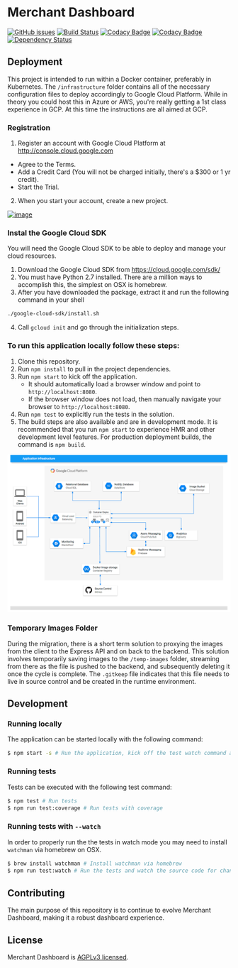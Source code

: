 # Merchant Dashboard
[![GitHub issues](https://img.shields.io/github/issues/oshalygin/MerchantDashboard.svg "GitHub issues")](https://github.com/oshalygin/MerchantDashboard)
[![Build Status](https://travis-ci.org/oshalygin/mdjs.svg?branch=master)](https://travis-ci.org/oshalygin/mdjs)
[![Codacy Badge](https://api.codacy.com/project/badge/Grade/e58319fbcc4244f4956c649397d8911b)](https://www.codacy.com/app/oshalygin/MerchantDashboard?utm_source=github.com&amp;utm_medium=referral&amp;utm_content=oshalygin/MerchantDashboard&amp;utm_campaign=Badge_Grade)
[![Codacy Badge](https://api.codacy.com/project/badge/Coverage/e58319fbcc4244f4956c649397d8911b)](https://www.codacy.com/app/oshalygin/MerchantDashboard?utm_source=github.com&utm_medium=referral&utm_content=oshalygin/MerchantDashboard&utm_campaign=Badge_Coverage)
[![Dependency Status](https://www.versioneye.com/user/projects/57df8885037c20002d0da5ac/badge.svg?style=flat-square)](https://www.versioneye.com/user/projects/57df8885037c20002d0da5ac)


## Deployment

This project is intended to run within a Docker container, preferably in Kubernetes.  The `/infrastructure` folder contains all of the necessary configuration files to deploy accordingly to Google Cloud Platform.  While in theory you could host this in Azure or AWS, you're really getting a 1st class experience in GCP.  At this time the instructions are all aimed at GCP.

### Registration

1. Register an account with Google Cloud Platform at http://console.cloud.google.com
  - Agree to the Terms.
  - Add a Credit Card (You will not be charged initially, there's a $300 or 1 yr credit).
  - Start the Trial.
2. When you start your account, create a new project.

<a href="/oshalygin/mdjs/blob/master/docs/gcp_registration.png?raw=true" target="_blank">
<img src="/oshalygin/mdjs/raw/master/docs/gcp_registration.png?raw=true" alt="image" title="GCP Registration" style="max-width:75%;"></a>

### Instal the Google Cloud SDK

You will need the Google Cloud SDK to be able to deploy and manage your cloud resources.

1. Download the Google Cloud SDK from https://cloud.google.com/sdk/ 
2. You must have Python 2.7 installed.  There are a million ways to accomplish this, the simplest on OSX is homebrew.
3. After you have downloaded the package, extract it and run the following command in your shell
```bash
./google-cloud-sdk/install.sh
```
4. Call `gcloud init` and go through the initialization steps.

### To run this application locally follow these steps:

1.  Clone this repository.
2.  Run  `npm install`  to pull in the project dependencies.
3.  Run  `npm start`  to kick off the application.
    * It should automatically load a browser window and point to  `http://localhost:8080`.
    * If the browser window does not load, then manually navigate your browser to  `http://localhost:8080`.
4.  Run `npm test` to explicitly run the tests in the solution.
5.  The build steps are also available and are in development mode. It is recommended that you run `npm start` to experience HMR and other development level features.  For production deployment builds, the command is `npm build`.

![image](/docs/infrastructure-diagram.png?raw=true "Infrastructure")

### Temporary Images Folder
During the migration, there is a short term solution to proxying the images from the client to the Express API and on back to the backend.  This solution involves temporarily saving images to the `/temp-images` folder, streaming from there as the file is pushed to the backend, and subsequently deleting it once the cycle is complete.  The `.gitkeep` file indicates that this file needs to live in source control and be created in the runtime environment.

## Development

### Running locally
The application can be started locally with the following command:
```bash
$ npm start -s # Run the application, kick off the test watch command along with the lint watcher.
```

### Running tests
Tests can be executed with the following test command:
```bash
$ npm test # Run tests
$ npm run test:coverage # Run tests with coverage
```

### Running tests with `--watch`
In order to properly run the the tests in watch mode you may need to install `watchman` via homebrew on OSX.
```bash
$ brew install watchman # Install watchman via homebrew
$ npm run test:watch # Run the tests and watch the source code for changes, re-running tests accordingly
```

## Contributing

The main purpose of this repository is to continue to evolve Merchant Dashboard, making it a robust dashboard experience.

## License

Merchant Dashboard is [AGPLv3 licensed](./LICENSE.md).

